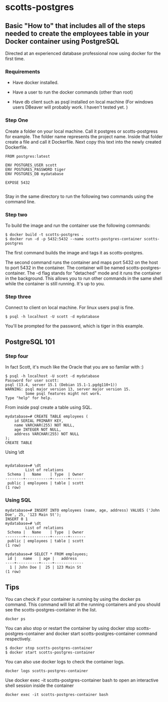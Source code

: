 # scotts-postgres

## Basic "How to" that includes all of the steps needed to create the employees table in your Docker container using PostgreSQL
Directed at an experienced database professional now using docker for the first time.


### Requirements

- Have docker installed.

- Have a user to run the docker commands (other than root)

- Have db client such as psql installed on local machine (For windows users DBeaver will probably work. I haven't tested yet. )

### Step One
Create a folder on your local machine. Call it postgres or scotts-postgress for example. The folder name represents the project name. 
Inside that folder create a file and call it Dockerfile. Next copy this text into the newly created Dockerfile.

```
FROM postgres:latest

ENV POSTGRES_USER scott
ENV POSTGRES_PASSWORD tiger
ENV POSTGRES_DB mydatabase

EXPOSE 5432


```
Stay in the same directory to run the following two commands using the command line. 

### Step two

To build the image and run the container use the following commands:

```
$ docker build -t scotts-postgres .
$ docker run -d -p 5432:5432 --name scotts-postgres-container scotts-postgres
```


The first command builds the image and tags it as scotts-postgres.

The second command runs the container and maps port 5432 on the host to port 5432 in the container. The container will be named scotts-postgres-container. The -d flag stands for "detached" mode and it runs the container in the background. This allows you to run other commands in the same shell while the container is still running. It's up to you.

### Step three
Connect to client on local machine. For linux users psql is fine.


```
$ psql -h localhost -U scott -d mydatabase
```

You'll be prompted for the password, which is tiger in this example.

## PostgreSQL 101

### Step four
In fact Scott, it's much like the Oracle that you are so familar with :)

```
$ psql -h localhost -U scott -d mydatabase
Password for user scott:
psql (13.4, server 15.1 (Debian 15.1-1.pgdg110+1))
WARNING: psql major version 13, server major version 15.
         Some psql features might not work.
Type "help" for help.
```
From inside psql create a table using SQL.
```
mydatabase=# CREATE TABLE employees (
    id SERIAL PRIMARY KEY,
    name VARCHAR(255) NOT NULL,
    age INTEGER NOT NULL,
    address VARCHAR(255) NOT NULL
);
CREATE TABLE
```
Using \dt 
```

mydatabase=# \dt
         List of relations
 Schema |   Name    | Type  | Owner
--------+-----------+-------+-------
 public | employees | table | scott
(1 row)
```
### Using SQL
```
mydatabase=# INSERT INTO employees (name, age, address) VALUES ('John Doe', 25, '123 Main St');
INSERT 0 1
mydatabase=# \dt
         List of relations
 Schema |   Name    | Type  | Owner
--------+-----------+-------+-------
 public | employees | table | scott
(1 row)

mydatabase=# SELECT * FROM employees;
 id |   name   | age |   address
----+----------+-----+-------------
  1 | John Doe |  25 | 123 Main St
(1 row)

```


## Tips 

You can check if your container is running by using the docker ps command. This command will list all the running containers and you should see the scotts-postgres-container in the list.

```
docker ps
```

You can also stop or restart the container by using docker stop scotts-postgres-container and docker start scotts-postgres-container command respectively.

```
$ docker stop scotts-postgres-container
$ docker start scotts-postgres-container
```

You can also use docker logs to check the container logs.

```
docker logs scotts-postgres-container
```

Use docker exec -it scotts-postgres-container bash to open an interactive shell session inside the container

```
docker exec -it scotts-postgres-container bash
```

